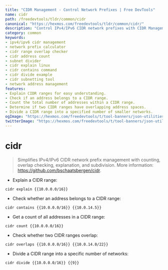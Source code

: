 ```yaml
---
title: "CIDR Management - Control Network Prefixes | Free DevTools"
name: cidr
path: /freedevtools/tldr/common/cidr
canonical: "https://hexmos.com/freedevtools/tldr/common/cidr/"
description: "Control IPv4/IPv6 CIDR network prefixes with CIDR Management. Simplify counting, overlap checking, and subdivision tasks. Free online tool, no registration required."
category: common
keywords:
- ipv4/ipv6 cidr management
- network prefix calculator
- cidr range overlap checker
- cidr address count
- subnet divider
- cidr explain linux
- cidr contains command
- cidr divide example
- cidr subnetting tool
- network address management
features:
- Explain CIDR ranges for easy understanding.
- Check if an address belongs to a CIDR range.
- Count the total number of addresses within a CIDR range.
- Determine if two CIDR ranges have overlapping address spaces.
- Divide a CIDR range into a specified number of smaller networks.
ogImage: "https://hexmos.com/freedevtools/t/tool-banners/json-utilities-banner.png"
twitterImage: "https://hexmos.com/freedevtools/t/tool-banners/json-utilities-banner.png"
---
```


# cidr

> Simplifies IPv4/IPv6 CIDR network prefix management with counting, overlap checking, explanation, and subdivision.
> More information: <https://github.com/bschaatsbergen/cidr>.

- Explain a CIDR range:

`cidr explain {{10.0.0.0/16}}`

- Check whether an address belongs to a CIDR range:

`cidr contains {{10.0.0.0/16}} {{10.0.14.5}}`

- Get a count of all addresses in a CIDR range:

`cidr count {{10.0.0.0/16}}`

- Check whether two CIDR ranges overlap:

`cidr overlaps {{10.0.0.0/16}} {{10.0.14.0/22}}`

- Divide a CIDR range into a specific number of networks:

`cidr divide {{10.0.0.0/16}} {{9}}`

